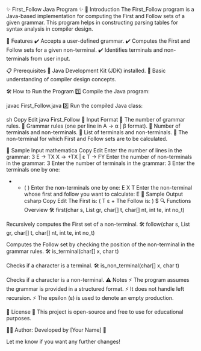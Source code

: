 ✨ First_Follow Java Program ✨
📌 Introduction
The First_Follow program is a Java-based implementation for computing the First and Follow sets of a given grammar. This program helps in constructing parsing tables for syntax analysis in compiler design.

🚀 Features
✔️ Accepts a user-defined grammar.
✔️ Computes the First and Follow sets for a given non-terminal.
✔️ Identifies terminals and non-terminals from user input.

📋 Prerequisites
📌 Java Development Kit (JDK) installed.
📌 Basic understanding of compiler design concepts.

🛠 How to Run the Program
1️⃣ Compile the Java program:


javac First_Follow.java
2️⃣ Run the compiled Java class:

sh
Copy
Edit
java First_Follow
🔢 Input Format
🔹 The number of grammar rules.
🔹 Grammar rules (one per line in A -> α | β format).
🔹 Number of terminals and non-terminals.
🔹 List of terminals and non-terminals.
🔹 The non-terminal for which First and Follow sets are to be calculated.

📌 Sample Input
mathematica
Copy
Edit
Enter the number of lines in the grammar:
3
E -> TX
X -> +TX | ε
T -> FY
Enter the number of non-terminals in the grammar:
3
Enter the number of terminals in the grammar:
3
Enter the terminals one by one:
+ * ( )
Enter the non-terminals one by one:
E X T
Enter the non-terminal whose first and follow you want to calculate:
E
📌 Sample Output
csharp
Copy
Edit
The First is:
( T  ε  +
The Follow is:
) $
🔍 Functions Overview
🛠 first(char s, List<String> gr, char[] t, char[] nt, int te, int no_t)

Recursively computes the First set of a non-terminal.
🛠 follow(char s, List<String> gr, char[] t, char[] nt, int te, int no_t)

Computes the Follow set by checking the position of the non-terminal in the grammar rules.
🛠 is_terminal(char[] x, char t)

Checks if a character is a terminal.
🛠 is_non_terminal(char[] x, char t)

Checks if a character is a non-terminal.
⚠️ Notes
⚡ The program assumes the grammar is provided in a structured format.
⚡ It does not handle left recursion.
⚡ The epsilon (ε) is used to denote an empty production.

📜 License
📖 This project is open-source and free to use for educational purposes.

👨‍💻 Author: Developed by [Your Name] 🚀

Let me know if you want any further changes! 







